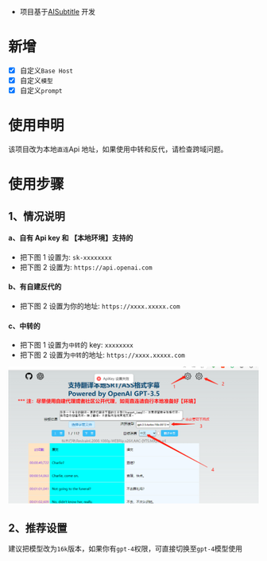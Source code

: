 - 项目基于[AISubtitle](https://github.com/cgsvv/AISubtitle) 开发

# 新增

- [x] 自定义`Base Host`
- [x] 自定义`模型`
- [x] 自定义`prompt`

# 使用申明

该项目改为本地`直连`Api 地址，如果使用中转和反代，请检查跨域问题。

# 使用步骤

## 1、情况说明

#### a、自有 Api key 和 【本地环境】支持的

- 把下图 1 设置为: `sk-xxxxxxxx`
- 把下图 2 设置为: `https://api.openai.com`

#### b、有自建反代的

- 把下图 2 设置为你的地址: `https://xxxx.xxxxx.com`

#### c、中转的

- 把下图 1 设置为`中转`的 key: `xxxxxxxx`
- 把下图 2 设置为`中转`的地址: `https://xxxx.xxxxx.com`

<div>
<img src="./public/setting_1.png" />
</div>

## 2、推荐设置

建议把模型改为`16k`版本，如果你有`gpt-4`权限，可直接切换至`gpt-4`模型使用
